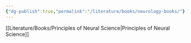 ```yaml
---
{"dg-publish":true,"permalink":"/literature/books/neurology-books/"}
---
```


[[Literature/Books/Principles of Neural Science\|Principles of Neural Science]]